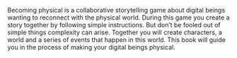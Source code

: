 Becoming physical is a collaborative
storytelling game about digital
beings wanting to reconnect with
the physical world.
During this game you create a story
together by following simple instructions.
But don’t be fooled
out of simple things complexity can arise.
Together you will create characters,
a world and a series of events
that happen in this world.
This book will guide you in the process
of making your digital beings physical.
